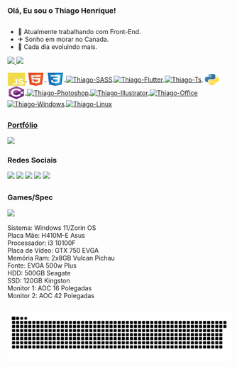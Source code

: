 ### Olá, Eu sou o Thiago Henrique!
##
- 🔭 Atualmente trabalhando com Front-End.
- ✈ Sonho em morar no Canada.
- 🧐 Cada dia evoluindo mais.

 <div>
  <a href="https://github.com/thiagohenr1">
  <img height="180em" src="https://github-readme-stats.vercel.app/api?username=thiagohenr1&show_icons=true&theme=chartreuse-dark&include_all_commits=true&count_private=true&border_radius=15px"/>
  <img height="180em" src="https://github-readme-stats.vercel.app/api/top-langs/?username=thiagohenr1&layout=compact&langs_count=7&theme=chartreuse-dark&border_radius=15px"/>
</div>
  
<div style="display: inline_block"><br>
  <img align="center" alt="Thiago-Js" height="30" width="40" src="https://raw.githubusercontent.com/devicons/devicon/master/icons/javascript/javascript-plain.svg">
  <img align="center" alt="Thiago-HTML" height="30" width="40" src="https://raw.githubusercontent.com/devicons/devicon/master/icons/html5/html5-original.svg">
  <img align="center" alt="Thiago-CSS" height="30" width="40" src="https://raw.githubusercontent.com/devicons/devicon/master/icons/css3/css3-original.svg">
  <img align="center" alt="Thiago-SASS" height="30" width="30" src="https://cdn.iconscout.com/icon/free/png-512/sass-226054.png">
  <img align="center" alt="Thiago-Flutter" height="30" width="30" src="https://cdn.iconscout.com/icon/free/png-512/flutter-2038877-1720090.png">
  <img align="center" alt="Thiago-Ts" height="30" width="30" src="https://icons-for-free.com/iconfiles/png/512/Android-1320568265274623818.png">
  <img align="center" alt="Thiago-Python" height="30" width="40" src="https://raw.githubusercontent.com/devicons/devicon/master/icons/python/python-original.svg">
  <img align="center" alt="Thiago-Csharp" height="30" width="40" src="https://raw.githubusercontent.com/devicons/devicon/master/icons/csharp/csharp-original.svg">
  <img align="center" alt="Thiago-Photoshop" height="30" width="30" src="https://insmac.org/uploads/posts/2020-10/1603470791_adobe-photoshop-2021.png">
  <img align="center" alt="Thiago-Illustrator" height="30" width="30" src="https://insmac.org/uploads/posts/2020-08/1597638381_illustrator.png">
  <img align="center" alt="Thiago-Office" height="30" width="30" src="https://upload.wikimedia.org/wikipedia/commons/thumb/5/5f/Microsoft_Office_logo_%282019%E2%80%93present%29.svg/480px-Microsoft_Office_logo_%282019%E2%80%93present%29.svg.png">
  <img align="center" alt="Thiago-Windows" height="30" width="30" src="https://logospng.org/download/windows-11/logo-windows-11-icon-1024.png">
  <img align="center" alt="Thiago-Linux" height="30" width="30" src="https://cdn.icon-icons.com/icons2/2415/PNG/512/linux_original_logo_icon_146433.png">
</div>
  
##

### Portfólio
<div>
  <a href="https://abre.ai/trabalhos-de-design" target="_blank"><img src="https://img.shields.io/badge/-Trabalhos%20de%20Design-blue?style=for-the-badge&logo=appveyo" target="_blank"></a>
 
### Redes Sociais
<div>
  <a href="https://api.whatsapp.com/send?phone=5511966101861" target="_blank"><img src="https://img.shields.io/badge/WhatsApp-25D366?style=for-the-badge&logo=whatsapp&logoColor=white" target="_blank"></a>
  <a href="https://www.instagram.com/henr1_thiago" target="_blank"><img src="https://img.shields.io/badge/-Instagram-%23E4405F?style=for-the-badge&logo=instagram&logoColor=white" target="_blank"></a>
  <a href="https://www.facebook.com/ThiagoHenr1/" target="_blank"><img src="https://img.shields.io/badge/Facebook-1877F2?style=for-the-badge&logo=facebook&logoColor=white" target="_blank"></a>
  <a href = "mailto:souzathiagohenrique12gmail.com"><img src="https://img.shields.io/badge/Gmail-D14836?style=for-the-badge&logo=gmail&logoColor=white" target="_blank"></a>
  <a href="https://www.linkedin.com/in/thiagohenr1/" target="_blank"><img src="https://img.shields.io/badge/-LinkedIn-%230077B5?style=for-the-badge&logo=linkedin&logoColor=white" target="_blank"></a> 

##

### Games/Spec
  <a href="https://steamcommunity.com/id/Thiagohenr1/" target="_blank"><img src="https://img.shields.io/badge/Steam-000000?style=for-the-badge&logo=steam&logoColor=white" target="_blank"></a>
  <p>
  Sistema: Windows 11/Zorin OS<br>
  Placa Mãe: H410M-E Asus<br>
  Processador: i3 10100F<br>
  Placa de Vídeo: GTX 750 EVGA<br>
  Memória Ram: 2x8GB Vulcan Pichau<br>
  Fonte: EVGA 500w Plus<br>
  HDD: 500GB Seagate<br>
  SSD: 120GB Kingston<br>
  Monitor 1: AOC 16 Polegadas<br>
  Monitor 2: AOC 42 Polegadas<br>
  </p>

##
</div>

![Snake animation](https://github.com/thiagohenr1/thiagohenr1/blob/output/github-contribution-grid-snake.svg)
  
##
